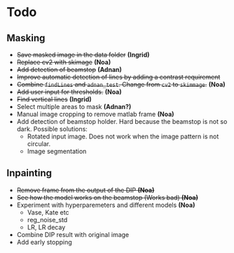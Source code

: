 # Todo
## Masking
- ~~Save masked image in the data folder~~ **(Ingrid)**
- ~~Replace cv2 with skimage~~ **(Noa)**
- ~~Add detection of beamstop~~ **(Adnan)**
- ~~Improve automatic detection of lines by adding a contrast requirement~~
- ~~Combine `findLines` and `adnan_test`. Change from `cv2` to `skimmage`.~~ **(Noa)**
- ~~Add user input for thresholds.~~ **(Noa)**
- ~~Find vertical lines~~ **(Ingrid)**
- Select multiple areas to mask **(Adnan?)**
- Manual image cropping to remove matlab frame **(Noa)**
- Add detection of beamstop holder. Hard because the beamstop is not so dark. Possible solutions:
  - Rotated input image. Does not work when the image pattern is not circular.
  - Image segmentation


## Inpainting
- ~~Remove frame from the output of the DIP **(Noa)**~~
- ~~See how the model works on the beamstop (Works bad) **(Noa)**~~
-  Experiment with hyperparemeters and different models **(Noa)**
   - Vase, Kate etc
   - reg_noise_std
   - LR, LR decay
- Combine DIP result with original image
- Add early stopping

